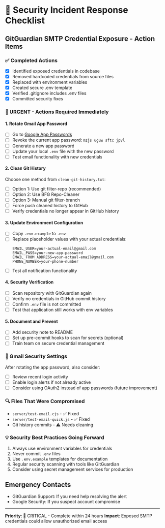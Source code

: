 # 🔐 Security Incident Response Checklist

## GitGuardian SMTP Credential Exposure - Action Items

### ✅ Completed Actions
- [x] Identified exposed credentials in codebase
- [x] Removed hardcoded credentials from source files
- [x] Replaced with environment variables
- [x] Created secure .env template
- [x] Verified .gitignore includes .env files
- [x] Committed security fixes

### 🚨 URGENT - Actions Required Immediately

#### 1. Rotate Gmail App Password
- [ ] Go to [Google App Passwords](https://myaccount.google.com/apppasswords)
- [ ] Revoke the current app password: `mzjs uguw sftc jpvl`
- [ ] Generate a new app password
- [ ] Update your local `.env` file with the new password
- [ ] Test email functionality with new credentials

#### 2. Clean Git History
Choose one method from `clean-git-history.txt`:
- [ ] Option 1: Use git filter-repo (recommended)
- [ ] Option 2: Use BFG Repo-Cleaner  
- [ ] Option 3: Manual git filter-branch
- [ ] Force push cleaned history to GitHub
- [ ] Verify credentials no longer appear in GitHub history

#### 3. Update Environment Configuration
- [ ] Copy `.env.example` to `.env`
- [ ] Replace placeholder values with your actual credentials:
  ```
  EMAIL_USER=your-actual-email@gmail.com
  EMAIL_PASS=your-new-app-password
  EMAIL_FROM_ADDRESS=your-actual-email@gmail.com
  PHONE_NUMBER=your-phone-number
  ```
- [ ] Test all notification functionality

#### 4. Security Verification
- [ ] Scan repository with GitGuardian again
- [ ] Verify no credentials in GitHub commit history
- [ ] Confirm `.env` file is not committed
- [ ] Test that application still works with env variables

#### 5. Document and Prevent
- [ ] Add security note to README
- [ ] Set up pre-commit hooks to scan for secrets (optional)
- [ ] Train team on secure credential management

### 📧 Gmail Security Settings
After rotating the app password, also consider:
- [ ] Review recent login activity
- [ ] Enable login alerts if not already active
- [ ] Consider using OAuth2 instead of app passwords (future improvement)

### 🔍 Files That Were Compromised
- `server/test-email.cjs` - ✅ Fixed
- `server/test-email-quick.js` - ✅ Fixed
- Git history commits - ⚠️ Needs cleaning

### 💡 Security Best Practices Going Forward
1. Always use environment variables for credentials
2. Never commit `.env` files
3. Use `.env.example` templates for documentation
4. Regular security scanning with tools like GitGuardian
5. Consider using secret management services for production

## Emergency Contacts
- GitGuardian Support: If you need help resolving the alert
- Google Security: If you suspect account compromise

---
**Priority**: 🔴 CRITICAL - Complete within 24 hours
**Impact**: Exposed SMTP credentials could allow unauthorized email access